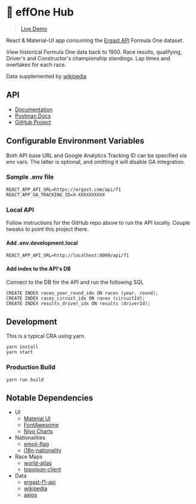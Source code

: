 # 🏁 effOne Hub

> [Live Demo](https://effonehub.com/)

React & Material-UI app consuming the [Ergast API](https://ergast.com/mrd/) Formula One dataset.

View historical Formula One data back to 1950. Race results, qualifying, Driver's and Constructor's championship standings. Lap times and overtakes for each race. 

Data supplemented by [wikipedia](https://wikipedia.com)

## API

* [Documentation](https://ergast.com/mrd/)
* [Postman Docs](https://documenter.getpostman.com/view/11586746/SztEa7bL#intro)
* [GitHub Project](https://github.com/jcnewell/ergast-f1-api)

## Configurable Environment Variables

Both API base URL and Google Analytics Tracking ID can be specified via env vars.  The latter is optional, and omitting it will disable GA integration.

### Sample .env file
```
REACT_APP_API_URL=https://ergast.com/api/f1
REACT_APP_GA_TRACKING_ID=X-XXXXXXXXXX
```

### Local API

Follow instructions for the GitHub repo above to run the API locally. Couple tweaks to point this project there.

#### Add .env.development.local
```
REACT_APP_API_URL=http://localhost:8000/api/f1
```

#### Add index to the API's DB
Connect to the DB for the API and run the following SQL
```
CREATE INDEX races_year_round_idx ON races (year, round);
CREATE INDEX races_circuit_idx ON races (circuitId);
CREATE INDEX results_driver_idx ON results (driverId);
```

## Development

This is a typical CRA using yarn.

```
yarn install
yarn start
```

### Production Build

```
yarn run build
```

## Notable Dependencies

* UI
  * [Material UI](https://mui.com)
  * [FontAwesome](https://fontawesome.com/)
  * [Nivo Charts](https://nivo.rocks)
* Nationalities
  * [emoji-flag](https://www.npmjs.com/package/emoji-flag)
  * [i18n-nationality](https://www.npmjs.com/package/i18n-nationality)
* Race Maps
  * [world-atlas](https://www.npmjs.com/package/world-atlas)
  * [topojson-client](https://www.npmjs.com/package/topojson-client)
* Data
  * [ergast-f1-api](https://github.com/jcnewell/ergast-f1-api)
  * [wikipedia](https://www.npmjs.com/package/wikipedia)
  * [axios](https://www.npmjs.com/package/axios)
